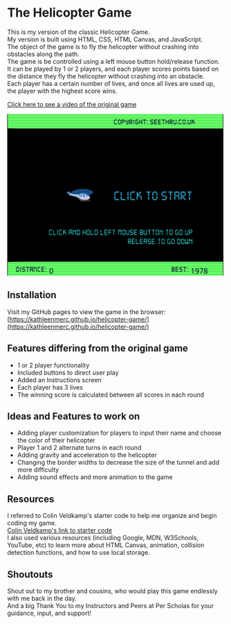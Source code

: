 # The Helicopter Game

This is my version of the classic Helicopter Game.  
My version is built using HTML, CSS, HTML Canvas, and JavaScript.  
The object of the game is to fly the helicopter without crashing into obstacles along the path.  
The game is be controlled using a left mouse button hold/release function.  
It can be played by 1 or 2 players, and each player scores points based on the distance they fly the helicopter without crashing into an obstacle.  
Each player has a certain number of lives, and once all lives are used up, the player with the highest score wins.  

[Click here to see a video of the original game](https://www.youtube.com/watch?v=v7xjPxV4kd4)

<img src="images/helicopter-flash-game_screenshot.png" width="500">


## Installation

Visit my GitHub pages to view the game in the browser:
[https://kathleenmerc.github.io/helicopter-game/](https://kathleenmerc.github.io/helicopter-game/)


## Features differing from the original game

- 1 or 2 player functionality
- Included buttons to direct user play
- Added an Instructions screen
- Each player has 3 lives
- The winning score is calculated between all scores in each round


## Ideas and Features to work on 

- Adding player customization for players to input their name and choose the color of their helicopter
- Player 1 and 2 alternate turns in each round
- Adding gravity and acceleration to the helicopter
- Changing the border widths to decrease the size of the tunnel and add more difficulty
- Adding sound effects and more animation to the game


## Resources

I referred to Colin Veldkamp's starter code to help me organize and begin coding my game.  
[Colin Veldkamp's link to starter code](https://github.com/mrveldkamp-startcode/helicopter-game-start)   
I also used various resources (including Google, MDN, W3Schools, YouTube, etc) to learn more about HTML Canvas, animation, collision detection functions, and how to use local storage.


## Shoutouts

Shout out to my brother and cousins, who would play this game endlessly with me back in the day.  
And a big Thank You to my Instructors and Peers at Per Scholas for your guidance, input, and support!